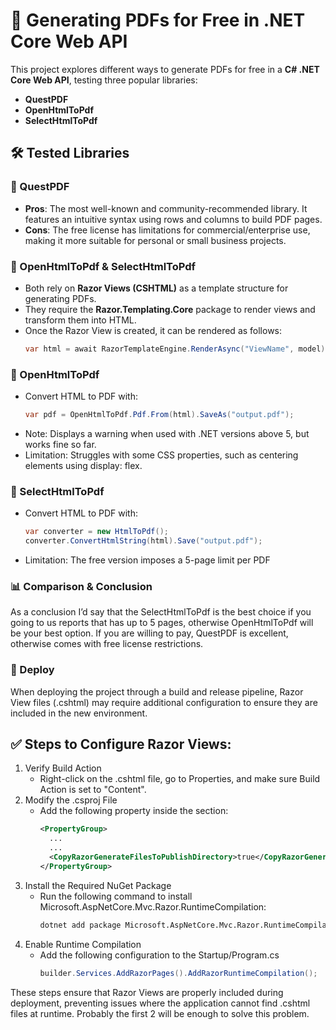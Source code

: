 # 📄 Generating PDFs for Free in .NET Core Web API

This project explores different ways to generate PDFs for free in a **C# .NET Core Web API**, testing three popular libraries:

- **QuestPDF**
- **OpenHtmlToPdf**
- **SelectHtmlToPdf**

## 🛠️ Tested Libraries

### 🚀 QuestPDF
- **Pros**: The most well-known and community-recommended library. It features an intuitive syntax using rows and columns to build PDF pages.
- **Cons**: The free license has limitations for commercial/enterprise use, making it more suitable for personal or small business projects.

### 📄 OpenHtmlToPdf & SelectHtmlToPdf
- Both rely on **Razor Views (CSHTML)** as a template structure for generating PDFs.
- They require the **Razor.Templating.Core** package to render views and transform them into HTML.
- Once the Razor View is created, it can be rendered as follows:
  ```csharp
  var html = await RazorTemplateEngine.RenderAsync("ViewName", model);
  
### 📌 OpenHtmlToPdf
- Convert HTML to PDF with:
  ```csharp
  var pdf = OpenHtmlToPdf.Pdf.From(html).SaveAs("output.pdf");
- Note: Displays a warning when used with .NET versions above 5, but works fine so far.
- Limitation: Struggles with some CSS properties, such as centering elements using display: flex.

### 📌 SelectHtmlToPdf
- Convert HTML to PDF with:
  ```csharp
  var converter = new HtmlToPdf();
  converter.ConvertHtmlString(html).Save("output.pdf");
- Limitation: The free version imposes a 5-page limit per PDF
  
### 📊 Comparison & Conclusion
As a conclusion I’d say that the SelectHtmlToPdf is the best choice if you going to us reports that has up to 5 pages, otherwise OpenHtmlToPdf will be your best option.
If you are willing to pay, QuestPDF is excellent, otherwise comes with free license restrictions.

### 🚀 Deploy
When deploying the project through a build and release pipeline, Razor View files (.cshtml) may require additional configuration to ensure they are included in the new environment.

## ✅ Steps to Configure Razor Views:

1. Verify Build Action
    - Right-click on the .cshtml file, go to Properties, and make sure Build Action is set to "Content".
2. Modify the .csproj File
    - Add the following property inside the <PropertyGroup> section:
      ```xml
      <PropertyGroup>
        ...
        ...
        <CopyRazorGenerateFilesToPublishDirectory>true</CopyRazorGenerateFilesToPublishDirectory>
      </PropertyGroup>
3. Install the Required NuGet Package
     - Run the following command to install Microsoft.AspNetCore.Mvc.Razor.RuntimeCompilation:
       ```sh
       dotnet add package Microsoft.AspNetCore.Mvc.Razor.RuntimeCompilation
4. Enable Runtime Compilation
   - Add the following configuration to the Startup/Program.cs
     ```csharp
     builder.Services.AddRazorPages().AddRazorRuntimeCompilation();

These steps ensure that Razor Views are properly included during deployment, preventing issues where the application cannot find .cshtml files at runtime.
Probably the first 2 will be enough to solve this problem.
